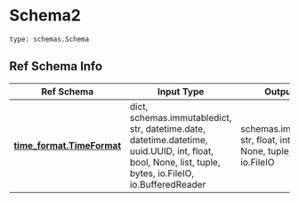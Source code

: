 # Schema2
```
type: schemas.Schema
```

## Ref Schema Info
Ref Schema | Input Type | Output Type
---------- | ---------- | -----------
[**time_format.TimeFormat**](../../../../../../components/schema/time_format.md) | dict, schemas.immutabledict, str, datetime.date, datetime.datetime, uuid.UUID, int, float, bool, None, list, tuple, bytes, io.FileIO, io.BufferedReader | schemas.immutabledict, str, float, int, bool, None, tuple, bytes, io.FileIO
